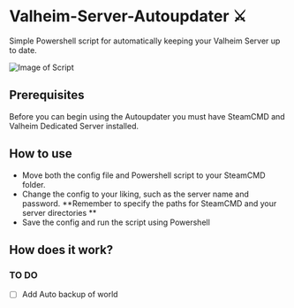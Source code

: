 # Valheim-Server-Autoupdater :crossed_swords:
Simple Powershell script for automatically keeping your Valheim Server up to date.

![Image of Script](https://i.imgur.com/Bv9q8Rg.png)


## Prerequisites
Before you can begin using the Autoupdater you must have SteamCMD and Valheim Dedicated Server installed. 

## How to use 
* Move both the config file and Powershell script to your SteamCMD folder. 
* Change the config to your liking, such as the server name and password. 
**Remember to specify the paths for SteamCMD and your server directories ** 
* Save the config and run the script using Powershell 

## How does it work? 


### TO DO
- [ ] Add Auto backup of world

